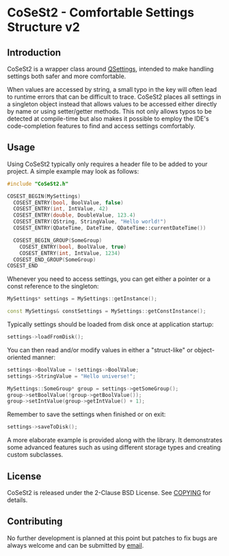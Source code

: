 # CoSeSt2 - Comfortable Settings Structure v2

## Introduction

CoSeSt2 is a wrapper class around [QSettings](https://doc.qt.io/qt-6/qsettings.html), intended to make handling settings both safer and more comfortable.

When values are accessed by string, a small typo in the key will often lead to runtime errors that can be difficult to trace. CoSeSt2 places all settings in a singleton object instead that allows values to be accessed either directly by name or using setter/getter methods. This not only allows typos to be detected at compile-time but also makes it possible to employ the IDE's code-completion features to find and access settings comfortably.

## Usage

Using CoSeSt2 typically only requires a header file to be added to your project.
A simple example may look as follows:

```cpp
#include "CoSeSt2.h"

COSEST_BEGIN(MySettings)
  COSEST_ENTRY(bool, BoolValue, false)
  COSEST_ENTRY(int, IntValue, 42)
  COSEST_ENTRY(double, DoubleValue, 123.4)
  COSEST_ENTRY(QString, StringValue, "Hello world!")
  COSEST_ENTRY(QDateTime, DateTime, QDateTime::currentDateTime())

  COSEST_BEGIN_GROUP(SomeGroup)
    COSEST_ENTRY(bool, BoolValue, true)
    COSEST_ENTRY(int, IntValue, 1234)
  COSEST_END_GROUP(SomeGroup)
COSEST_END
```

Whenever you need to access settings, you can get either a pointer or a const reference to the singleton:

```cpp
MySettings* settings = MySettings::getInstance();
```
```cpp
const MySettings& constSettings = MySettings::getConstInstance();
```

Typically settings should be loaded from disk once at application startup:

```cpp
settings->loadFromDisk();
```

You can then read and/or modify values in either a "struct-like" or object-oriented manner:

```cpp
settings->BoolValue = !settings->BoolValue;
settings->StringValue = "Hello universe!";

MySettings::SomeGroup* group = settings->getSomeGroup();
group->setBoolValue(!group->getBoolValue());
group->setIntValue(group->getIntValue() + 1);
```

Remember to save the settings when finished or on exit:

```cpp
settings->saveToDisk();
```

A more elaborate example is provided along with the library. It demonstrates some advanced features such as using different storage types and creating custom subclasses.


## License

CoSeSt2 is released under the 2-Clause BSD License. See [COPYING](COPYING) for details.


## Contributing

No further development is planned at this point but patches to fix bugs are always welcome and can be submitted by [email](mailto:mahasler@gmail.com).
